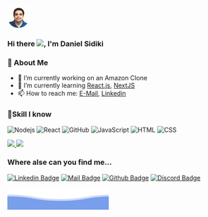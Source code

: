 <img height="50vw" borderRadius="50%" src="./PP.png"/>

### Hi there <img height="25em" src="https://user-images.githubusercontent.com/1303154/88677602-1635ba80-d120-11ea-84d8-d263ba5fc3c0.gif"/>, I'm Daniel Sidiki


### 🚀 About Me

- 🔭 I’m currently working on an Amazon Clone
- 🌱 I’m currently learning [React.js](https://reactjs.org/), [NextJS](https://nextjs.org/)
- 📫 How to reach me: [E-Mail](mailto:dansidiki@live.com), [Linkedin](https://www.linkedin.com/in/daniel-sidiki-22a326220/)


### 🤹Skill I know

![Nodejs](https://img.shields.io/badge/-Nodejs-black?style=flat-square&logo=Node.js)
![React](https://img.shields.io/badge/-React.JS-black?style=flat-square&logo=react)
![GitHub](https://img.shields.io/badge/-GitHub-black?style=flat-square&logo=Github)
![JavaScript](https://img.shields.io/badge/-JavaScript-black?style=flat-square&logo=javascript)
![HTML](https://img.shields.io/badge/-HTML-black?style=flat-square&logo=html)
![CSS](https://img.shields.io/badge/-CSS-black?style=flat-square&logo=CSS)

<a href="https://github.com/Bhavik-k">
  <img height="150em" src="https://github-readme-stats.vercel.app/api?username=asiangolfer87&show_icons=true&theme=tokyonight&count_private=true" />
  <img height="150em" src="https://github-readme-stats-eight-theta.vercel.app/api/top-langs/?username=asiangolfer87&layout=compact&langs_count=8&theme=tokyonight&hide=html,css" />
</a>

### Where alse can you find me...

[![Linkedin Badge](https://img.shields.io/badge/-LINKEDIN-blue?style=flat-square&logo=Linkedin&logoColor=white&link=https://www.linkedin.com/in/karthiknedunchezhiyan/)](https://www.linkedin.com/in/daniel-sidiki-22a326220/)
[![Mail Badge](https://img.shields.io/badge/-GMAIL-D14836?style=flat-square&logo=Gmail&logoColor=white)](mailto:dansidiki@live.com)
[![Github Badge](https://img.shields.io/badge/-GITHUB-black?style=flat-square&logo=Github&logoColor=white)](https://github.com/asiangolfer87)
[![Discord Badge](https://img.shields.io/badge/-DISCORD-7289da?style=flat-square&logo=discord&logoColor=white)](https://discord.com/users/asiangolfer_87#7610)


![Wave](https://raw.githubusercontent.com/KarthikNedunchezhiyan/KarthikNedunchezhiyan/main/wave.svg)

